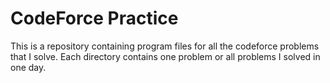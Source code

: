 # CodeForce Practice

This is a repository containing program files for all the codeforce problems that I solve. Each directory contains one problem or all problems I solved in one day.
